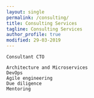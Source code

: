 ```yaml
---
layout: single
permalink: /consulting/
title: Consulting Services
tagline: Consulting Services
author_profile: true
modified: 29-03-2019
---
```



	Consultant CTO
	
	Architecture and Microservices 
	DevOps 
	Agile engineering
	Due diligence 
	Mentoring